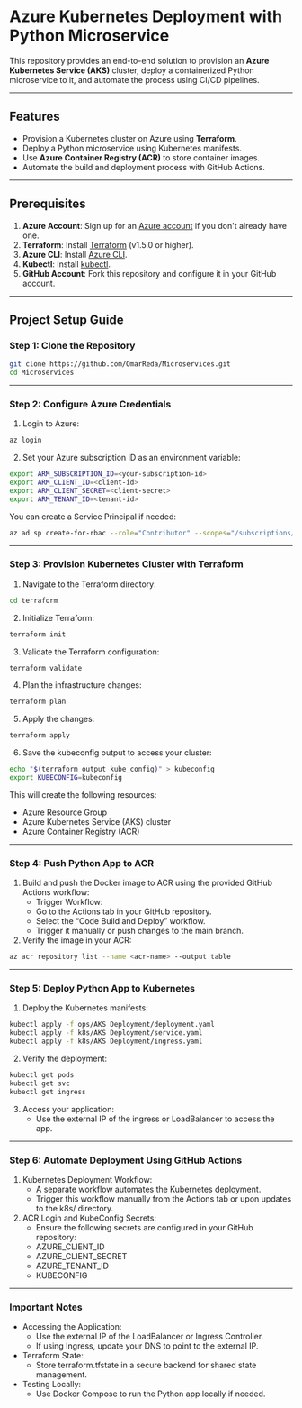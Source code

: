 # Azure Kubernetes Deployment with Python Microservice

This repository provides an end-to-end solution to provision an **Azure Kubernetes Service (AKS)** cluster, deploy a containerized Python microservice to it, and automate the process using CI/CD pipelines.

---

## **Features**
- Provision a Kubernetes cluster on Azure using **Terraform**.
- Deploy a Python microservice using Kubernetes manifests.
- Use **Azure Container Registry (ACR)** to store container images.
- Automate the build and deployment process with GitHub Actions.

---

## **Prerequisites**
1. **Azure Account**: Sign up for an [Azure account](https://azure.microsoft.com/free/) if you don't already have one.
2. **Terraform**: Install [Terraform](https://www.terraform.io/downloads) (v1.5.0 or higher).
3. **Azure CLI**: Install [Azure CLI](https://learn.microsoft.com/en-us/cli/azure/install-azure-cli).
4. **Kubectl**: Install [kubectl](https://kubernetes.io/docs/tasks/tools/install-kubectl/).
5. **GitHub Account**: Fork this repository and configure it in your GitHub account.

---

## **Project Setup Guide**

### **Step 1: Clone the Repository**

```bash
git clone https://github.com/OmarReda/Microservices.git
cd Microservices
```

---

### **Step 2: Configure Azure Credentials**

1.	Login to Azure:
```bash
az login
```
2.	Set your Azure subscription ID as an environment variable:
```bash
export ARM_SUBSCRIPTION_ID=<your-subscription-id>
export ARM_CLIENT_ID=<client-id>
export ARM_CLIENT_SECRET=<client-secret>
export ARM_TENANT_ID=<tenant-id>
```

You can create a Service Principal if needed:
```bash
az ad sp create-for-rbac --role="Contributor" --scopes="/subscriptions/<your-subscription-id>" --query="{clientId:appId, clientSecret:password, tenantId:tenant}"
```

---

### **Step 3: Provision Kubernetes Cluster with Terraform**

1.	Navigate to the Terraform directory:
```bash
cd terraform
```
2.	Initialize Terraform:
```bash
terraform init
```
3.	Validate the Terraform configuration:
```bash
terraform validate
```
4.	Plan the infrastructure changes:
```bash
terraform plan
```
5.	Apply the changes:
```bash
terraform apply
```	
6.	Save the kubeconfig output to access your cluster:
```bash
echo "$(terraform output kube_config)" > kubeconfig
export KUBECONFIG=kubeconfig
```

This will create the following resources:
- Azure Resource Group
- Azure Kubernetes Service (AKS) cluster
- Azure Container Registry (ACR)

---

### **Step 4: Push Python App to ACR**

1.	Build and push the Docker image to ACR using the provided GitHub Actions workflow:
    - Trigger Workflow:
    - Go to the Actions tab in your GitHub repository.
    - Select the “Code Build and Deploy” workflow.
    - Trigger it manually or push changes to the main branch.
2.	Verify the image in your ACR:
```bash
az acr repository list --name <acr-name> --output table
```

---

### **Step 5: Deploy Python App to Kubernetes**

1.	Deploy the Kubernetes manifests:
```bash
kubectl apply -f ops/AKS Deployment/deployment.yaml
kubectl apply -f k8s/AKS Deployment/service.yaml
kubectl apply -f k8s/AKS Deployment/ingress.yaml
```
2.	Verify the deployment:
```bash
kubectl get pods
kubectl get svc
kubectl get ingress
```
3.	Access your application:
    - Use the external IP of the ingress or LoadBalancer to access the app.

--- 

### **Step 6: Automate Deployment Using GitHub Actions**

1.	Kubernetes Deployment Workflow:
    - A separate workflow automates the Kubernetes deployment.
    - Trigger this workflow manually from the Actions tab or upon updates to the k8s/ directory.
2.	ACR Login and KubeConfig Secrets:
	- Ensure the following secrets are configured in your GitHub repository:
	- AZURE_CLIENT_ID
	- AZURE_CLIENT_SECRET
	- AZURE_TENANT_ID
	- KUBECONFIG

---

### **Important Notes**

- Accessing the Application:
    - Use the external IP of the LoadBalancer or Ingress Controller.
    - If using Ingress, update your DNS to point to the external IP.
- Terraform State:
    - Store terraform.tfstate in a secure backend for shared state management.
- Testing Locally:
    - Use Docker Compose to run the Python app locally if needed.